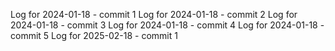 Log for 2024-01-18 - commit 1
Log for 2024-01-18 - commit 2
Log for 2024-01-18 - commit 3
Log for 2024-01-18 - commit 4
Log for 2024-01-18 - commit 5
Log for 2025-02-18 - commit 1
